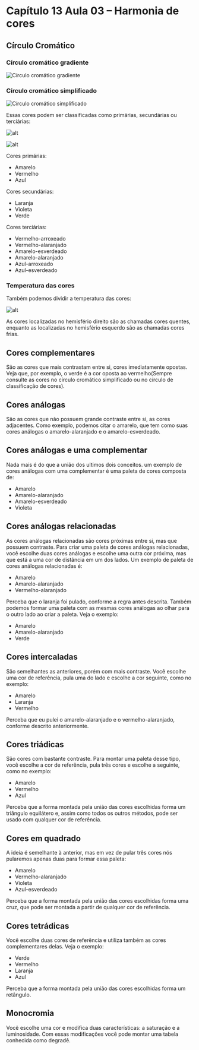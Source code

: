 # Capítulo 13 Aula 03 – Harmonia de cores

## Círculo Cromático
### Círculo cromático gradiente
![Círculo cromático gradiente](https://upload.wikimedia.org/wikipedia/commons/7/71/Gradient_color_wheel.png)
### Círculo cromático simplificado
![Círculo cromático simplificado](https://upload.wikimedia.org/wikipedia/commons/thumb/1/1d/Circulo_cromatico.svg/640px-Circulo_cromatico.svg.png)

Essas cores podem ser classificadas como primárias, secundárias ou terciárias:

![alt](https://cdn.colab55.com/images/1584394201/u/circulo-3.jpg)

![alt](https://static.todamateria.com.br/upload/56/df/56df13eb0fa92-cores-terciarias.jpg?auto_optimize=low)

Cores primárias:
* Amarelo
* Vermelho
* Azul

Cores secundárias:
* Laranja
* Violeta
* Verde

Cores terciárias:
* Vermelho-arroxeado
* Vermelho-alaranjado
* Amarelo-esverdeado
* Amarelo-alaranjado
* Azul-arroxeado
* Azul-esverdeado

### Temperatura das cores

Também podemos dividir a temperatura das cores: 

![alt](https://upload.wikimedia.org/wikipedia/commons/thumb/8/8e/Warm_and_cool_colors.png/640px-Warm_and_cool_colors.png)

As cores localizadas no hemisfério direito são as chamadas cores quentes, enquanto as localizadas no hemisfério esquerdo são as chamadas cores frias.

## Cores complementares

São as cores que mais contrastam entre si, cores imediatamente opostas. Veja que, por exemplo, o verde é a cor oposta ao vermelho(Sempre consulte as cores no círculo cromático simplificado ou no círculo de classificação de cores).

## Cores análogas

São as cores que não possuem grande contraste entre si, as cores adjacentes. Como exemplo, podemos citar o amarelo, que tem como suas cores análogas o amarelo-alaranjado e o amarelo-esverdeado.

## Cores análogas e uma complementar

Nada mais é do que a união dos ultimos dois conceitos. um exemplo de cores análogas com uma complementar é uma paleta de cores composta de:

* Amarelo
* Amarelo-alaranjado
* Amarelo-esverdeado
* Violeta

## Cores análogas relacionadas

As cores análogas relacionadas são cores próximas entre si, mas que possuem contraste. Para criar uma paleta de cores análogas relacionadas, você escolhe duas cores análogas e escolhe uma outra cor próxima, mas que está a uma cor de distância em um dos lados. Um exemplo de paleta de cores análogas relacionadas é:

* Amarelo
* Amarelo-alaranjado
* Vermelho-alaranjado

Perceba que o laranja foi pulado, conforme a regra antes descrita.
Também podemos formar uma paleta com as mesmas cores análogas ao olhar para o outro lado ao criar a paleta. Veja o exemplo:

* Amarelo
* Amarelo-alaranjado
* Verde

## Cores intercaladas

São semelhantes as anteriores, porém com mais contraste. Você escolhe uma cor de referência, pula uma do lado e escolhe a cor seguinte, como no exemplo:

* Amarelo
* Laranja
* Vermelho

Perceba que eu pulei o amarelo-alaranjado e o vermelho-alaranjado, conforme descrito anteriormente.

## Cores triádicas

São cores com bastante contraste. Para montar uma paleta desse tipo, você escolhe a cor de referência, pula três cores e escolhe a seguinte, como no exemplo:

* Amarelo
* Vermelho
* Azul

Perceba que a forma montada pela união das cores escolhidas forma um triângulo equilátero e, assim como todos os outros métodos, pode ser usado com qualquer cor de referência.

## Cores em quadrado

A ideia é semelhante à anterior, mas em vez de pular três cores nós pularemos apenas duas para formar essa paleta:

* Amarelo
* Vermelho-alaranjado
* Violeta
* Azul-esverdeado

Perceba que a forma montada pela união das cores escolhidas forma uma cruz, que pode ser montada a partir de qualquer cor de referência.

## Cores tetrádicas

Você escolhe duas cores de referência e utiliza também as cores complementares delas. Veja o exemplo:

* Verde
* Vermelho
* Laranja
* Azul

Perceba que a forma montada pela união das cores escolhidas forma um retângulo.

## Monocromia

Você escolhe uma cor e modifica duas características: a saturação e a luminosidade.
Com essas modificações você pode montar uma tabela conhecida como degradê.
